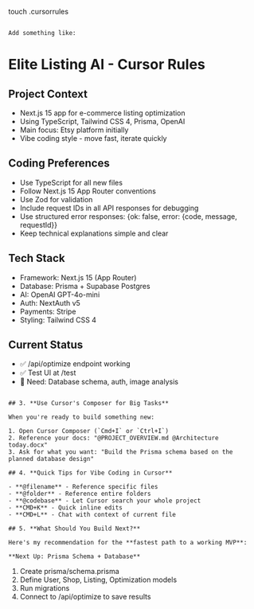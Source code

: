 touch .cursorrules
```

Add something like:
```
# Elite Listing AI - Cursor Rules

## Project Context
- Next.js 15 app for e-commerce listing optimization
- Using TypeScript, Tailwind CSS 4, Prisma, OpenAI
- Main focus: Etsy platform initially
- Vibe coding style - move fast, iterate quickly

## Coding Preferences
- Use TypeScript for all new files
- Follow Next.js 15 App Router conventions
- Use Zod for validation
- Include request IDs in all API responses for debugging
- Use structured error responses: {ok: false, error: {code, message, requestId}}
- Keep technical explanations simple and clear

## Tech Stack
- Framework: Next.js 15 (App Router)
- Database: Prisma + Supabase Postgres
- AI: OpenAI GPT-4o-mini
- Auth: NextAuth v5
- Payments: Stripe
- Styling: Tailwind CSS 4

## Current Status
- ✅ /api/optimize endpoint working
- ✅ Test UI at /test
- 🚧 Need: Database schema, auth, image analysis
```

## 3. **Use Cursor's Composer for Big Tasks**

When you're ready to build something new:

1. Open Cursor Composer (`Cmd+I` or `Ctrl+I`)
2. Reference your docs: "@PROJECT_OVERVIEW.md @Architecture today.docx"
3. Ask for what you want: "Build the Prisma schema based on the planned database design"

## 4. **Quick Tips for Vibe Coding in Cursor**

- **@filename** - Reference specific files
- **@folder** - Reference entire folders
- **@codebase** - Let Cursor search your whole project
- **CMD+K** - Quick inline edits
- **CMD+L** - Chat with context of current file

## 5. **What Should You Build Next?**

Here's my recommendation for the **fastest path to a working MVP**:

**Next Up: Prisma Schema + Database**
```
1. Create prisma/schema.prisma
2. Define User, Shop, Listing, Optimization models
3. Run migrations
4. Connect to /api/optimize to save results